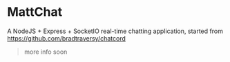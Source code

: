 # MattChat
A NodeJS + Express + SocketIO real-time chatting application, started from https://github.com/bradtraversy/chatcord

> more info soon
